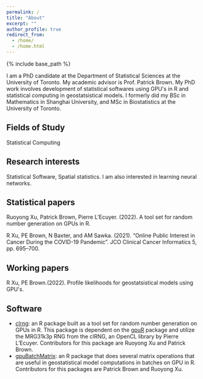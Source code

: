 ```yaml
---
permalink: /
title: "About"
excerpt: ""
author_profile: true
redirect_from: 
  - /home/
  - /home.html
---
```


{% include base_path %}

I am a PhD candidate at the Department of Statistical Sciences at the University of Toronto. My academic advisor is Prof. Patrick Brown. My PhD work involves development of statistical softwares using GPU's in R and statistical computing in geostatsistical models. I formerly did my BSc in Mathematics in Shanghai University, and MSc in Biostatistics at the University of Toronto.

## Fields of Study
Statistical Computing


## Research interests
Statistical Software, Spatial statistics. I am also interested in learning neural networks.


## Statistical papers
Ruoyong Xu, Patrick Brown, Pierre L’Ecuyer. (2022). A tool set for random number generation on GPUs in R. 


R Xu, PE Brown, N Baxter, and AM Sawka. (2021).
“Online Public Interest in Cancer During the COVID-19 Pandemic”.
JCO Clinical Cancer Informatics 5, pp. 695–700.


## Working papers
R Xu, PE Brown.(2022). Profile likelihoods for geostatsistical models using GPU's.


## Software
* [clrng](https://github.com/ruoyongxu/clrng): an R package built as a tool set for random number generation on GPUs in R. This package is dependent on the [gpuR](https://github.com/cdeterman/gpuR) package and utilize the MRG31k3p RNG from the clRNG, an OpenCL library by Pierre L’Ecuyer. Contributors for this package are Ruoyong Xu and Patrick Brown.
* [gpuBatchMatrix](https://github.com/ruoyongxu/gpuBatchMatrix): an R package that does several matrix operations that are useful in geostatistical model computations in batches on GPU in R. Contributors for this packages are Patrick Brown and Ruoyong Xu.









